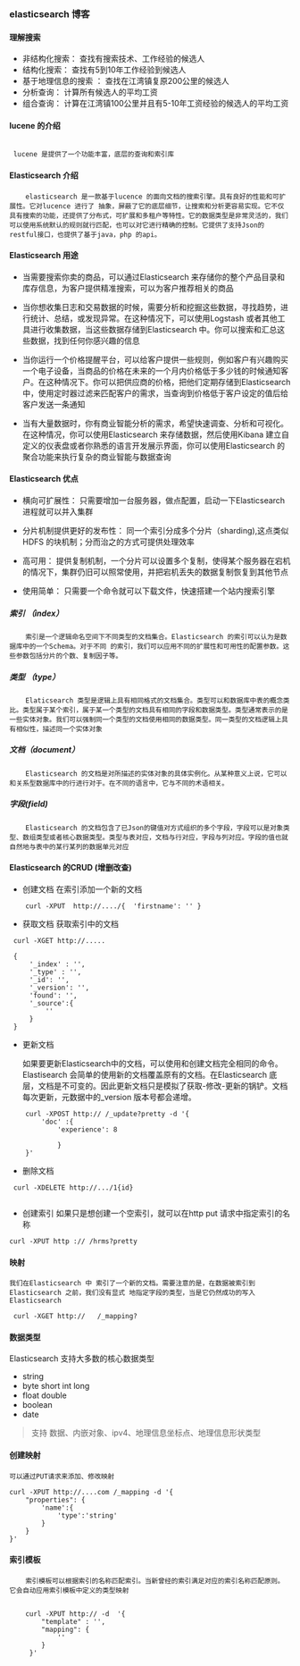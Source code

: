 ### elasticsearch 博客

#### 理解搜索

* 非结构化搜索： 查找有搜索技术、工作经验的候选人
* 结构化搜索： 查找有5到10年工作经验到候选人
* 基于地理信息的搜索 ： 查找在江湾镇复原200公里的候选人
* 分析查询： 计算所有候选人的平均工资
* 组合查询： 计算在江湾镇100公里并且有5-10年工资经验的候选人的平均工资


#### lucene 的介绍

``` 

 lucene 是提供了一个功能丰富，底层的查询和索引库
```


#### Elasticsearch 介绍
```
    elasticsearch 是一款基于lucence 的面向文档的搜索引擎。具有良好的性能和可扩展性。它对lucence 进行了 抽象，屏蔽了它的底层细节，让搜索和分析更容易实现。它不仅具有搜索的功能，还提供了分布式，可扩展和多租户等特性。它的数据类型是非常灵活的，我们可以使用系统默认的规则就行匹配，也可以对它进行精确的控制。它提供了支持Json的restful接口，也提供了基于java，php 的api。
```
#### Elasticsearch  用途

* 当需要搜索你卖的商品，可以通过Elasticsearch 来存储你的整个产品目录和库存信息，为客户提供精准搜索，可以为客户推荐相关的商品

* 当你想收集日志和交易数据的时候，需要分析和挖掘这些数据，寻找趋势，进行统计、总结，或发现异常。在这种情况下，可以使用Logstash 或者其他工具进行收集数据，当这些数据存储到Elasticsearch 中。你可以搜索和汇总这些数据，找到任何你感兴趣的信息

* 当你运行一个价格提醒平台，可以给客户提供一些规则，例如客户有兴趣购买一个电子设备，当商品的价格在未来的一个月内价格低于多少钱的时候通知客户。在这种情况下。你可以把供应商的价格，把他们定期存储到Elasticsearch 中，使用定时器过滤来匹配客户的需求，当查询到价格低于客户设定的值后给客户发送一条通知

* 当有大量数据时，你有商业智能分析的需求，希望快速调查、分析和可视化。在这种情况，你可以使用Elasticsearch 来存储数据，然后使用Kibana 建立自定义的仪表盘或者你熟悉的语言开发展示界面，你可以使用Elasticsearch 的聚合功能来执行复杂的商业智能与数据查询

#### Elasticsearch 优点

* 横向可扩展性： 只需要增加一台服务器，做点配置，启动一下Elasticsearch 进程就可以并入集群

* 分片机制提供更好的发布性： 同一个索引分成多个分片（sharding),这点类似HDFS 的块机制；分而治之的方式可提供处理效率
* 高可用： 提供复制机制，一个分片可以设置多个复制，使得某个服务器在宕机的情况下，集群仍旧可以照常使用，并把宕机丢失的数据复制恢复到其他节点
* 使用简单： 只需要一个命令就可以下载文件，快速搭建一个站内搜索引擎


##### 索引 （index）
```
    索引是一个逻辑命名空间下不同类型的文档集合。Elasticsearch 的索引可以认为是数据库中的一个Schema。对于不同 的索引，我们可以应用不同的扩展性和可用性的配置参数。这些参数包括分片的个数、复制因子等。
```


##### 类型 （type）

```
    Elaticsearch 类型是逻辑上具有相同格式的文档集合。类型可以和数据库中表的概念类比。类型属于某个索引，属于某一个类型的文档具有相同的字段和数据类型。类型通常表示的是一些实体对象。我们可以强制同一个类型的文档使用相同的数据类型。同一类型的文档逻辑上具有相似性，描述同一个实体对象

```

##### 文档（document）
```
    Elasticsearch 的文档是对所描述的实体对象的具体实例化。从某种意义上说，它可以和关系型数据库中的行进行对于。在不同的语言中，它与不同的术语相关。

```

##### 字段(field)
```
    Elasticsearch 的文档包含了已Json的键值对方式组织的多个字段，字段可以是对象类型、数组类型或者核心数据类型。类型与表对应，文档与行对应，字段与列对应。字段的值也就自然地与表中的某行某列的数据单元对应
```



#### Elasticsearch 的CRUD (增删改查)


* 创建文档
    在索引添加一个新的文档

```
    curl -XPUT  http://..../{  'firstname': '' }

 ```

 * 获取文档
    获取索引中的文档

```
 curl -XGET http://.....

 {
     '_index' : '',
     '_type' : '',
     '_id': '',
     '_version': '',
     'found': '',
     '_source':{
         ''
     }
 }

```
* 更新文档

    如果要更新Elasticsearch中的文档，可以使用和创建文档完全相同的命令。Elastisearch 会简单的使用新的文档覆盖原有的文档。在Elasticsearch 底层，文档是不可变的。因此更新文档只是模拟了获取-修改-更新的锅铲。文档每次更新，元数据中的_version 版本号都会递增。

```
    curl -XPOST http:// /_update?pretty -d '{
        'doc' :{
            'experience': 8
            
            }
    }'

```


* 删除文档

```
 curl -XDELETE http://.../1{id} 


 ```

 * 创建索引
  如果只是想创建一个空索引，就可以在http put 请求中指定索引的名称

```
curl -XPUT http :// /hrms?pretty

```


#### 映射

```
我们在Elasticsearch 中 索引了一个新的文档。需要注意的是，在数据被索引到Elasticsearch 之前，我们没有显式 地指定字段的类型，当是它仍然成功的写入Elasticsearch

```
```
 curl -XGET http://   /_mapping?
```


#### 数据类型

Elasticsearch 支持大多数的核心数据类型
* string
* byte short int long
* float double
* boolean
* date

> 支持 数据、内嵌对象、ipv4、地理信息坐标点、地理信息形状类型



#### 创建映射

``` 
可以通过PUT请求来添加、修改映射

curl -XPUT http://....com /_mapping -d '{
    "properties": {
        'name':{
            'type':'string'
        }
    }
}'

```
#### 索引模板

```
    索引模板可以根据索引的名称匹配索引。当新曾经的索引满足对应的索引名称匹配原则。它会自动应用索引模板中定义的类型映射


    curl -XPUT http:// -d  '{
        "template" : '',
        "mapping": {
            ''
        }
     }'
```




